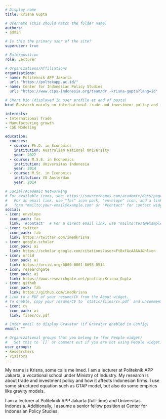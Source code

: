 ```yaml
---
# Display name
title: Krisna Gupta

# Username (this should match the folder name)
authors:
- admin

# Is this the primary user of the site?
superuser: true

# Role/position
role: Lecturer

# Organizations/Affiliations
organizations:
- name: Politeknik APP Jakarta
  url: "https://poltekapp.ac.id/"
- name: Center for Indonesian Policy Studies
  url: "https://www.cips-indonesia.org/team/dr.-krisna-gupta?lang=id"

# Short bio (displayed in user profile at end of posts)
bio: Research mainly on international trade and investment policy and its impact on firms. Indonesia in particular is my main geographical focus. I also write at [East Asia Forum](https://eastasiaforum.org/author/krisna-gupta/) and [The Conversation Indonesia](https://theconversation.com/profiles/krisna-gupta-1133995)

interests:
- International Trade
- Manufacturing growth
- CGE Modeling

education:
  courses:
  - course: Ph.D. in Economics
    institution: Australian National University
    year: 2022
  - course: M.S.E. in Economics
    institution: Universitas Indonesia
    year: 2014
  - course: M.Sc. in Economics
    institution: VU Amsterdam
    year: 2014

# Social/Academic Networking
# For available icons, see: https://sourcethemes.com/academic/docs/page-builder/#icons
#   For an email link, use "fas" icon pack, "envelope" icon, and a link in the
#   form "mailto:your-email@example.com" or "#contact" for contact widget.
social:
- icon: envelope
  icon_pack: fas
  link: '#contact'  # For a direct email link, use "mailto:test@example.org".
- icon: twitter
  icon_pack: fab
  link: https://twitter.com/imedkrisna
- icon: google-scholar
  icon_pack: ai
  link: https://scholar.google.com/citations?user=FtBxfAcAAAAJ&hl=en
- icon: orcid
  icon_pack: ai
  link: https://orcid.org/0000-0001-8695-0514
- icon: researchgate
  icon_pack: ai
  link: https://www.researchgate.net/profile/Krisna_Gupta
- icon: github
  icon_pack: fab
  link: https://github.com/imedkrisna
# Link to a PDF of your resume/CV from the About widget.
# To enable, copy your resume/CV to `static/files/cv.pdf` and uncomment the lines below.
- icon: cv
  icon_pack: ai
  link: files/cv.pdf

# Enter email to display Gravatar (if Gravatar enabled in Config)
email: ""

# Organizational groups that you belong to (for People widget)
#   Set this to `[]` or comment out if you are not using People widget.
user_groups:
- Researchers
- Visitors
---
```


 My name is Krisna, some calls me Imed. I am a lecturer at Politeknik APP Jakarta, a vocational school under Ministry of Industry. My research is about trade and investment policy and how it affects Indonesian firms. I use some structured equation such as GTAP model, but also do some empirics like gravity models.

 I am a lecturer at Politeknik APP Jakarta (full-time) and Universitas Indonesia. Additionally, I assume a senior fellow position at Center for Indonesian Policy Studies.